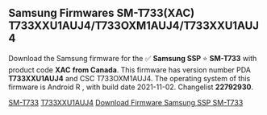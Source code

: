 <h2>Samsung Firmwares SM-T733(XAC) T733XXU1AUJ4/T733OXM1AUJ4/T733XXU1AUJ4</h2>
Download the Samsung firmware for the ✅ <strong>Samsung SSP </strong> ⭐ <strong>SM-T733</strong> with product code <strong>XAC</strong> <strong> from Canada</strong>. This firmware has version number PDA <strong>T733XXU1AUJ4</strong> and CSC T733OXM1AUJ4. The operating system of this firmware is Android R , with build date 2021-11-02. Changelist <strong>22792930</strong>.


[SM-T733](https://samfirm.shop/samsung/model/SM-T733)
[T733XXU1AUJ4](https://samfirm.shop/samsung/pda/T733XXU1AUJ4)
[Download Firmware Samsung SSP SM-T733](https://samfirm.shop/samsung/firmware/471766)
